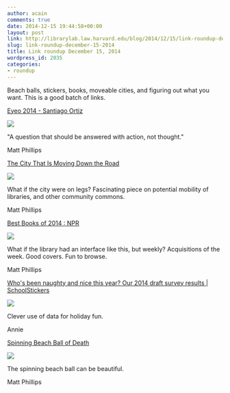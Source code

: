 ```yaml
---
author: acain
comments: true
date: 2014-12-15 19:44:58+00:00
layout: post
link: http://librarylab.law.harvard.edu/blog/2014/12/15/link-roundup-december-15-2014/
slug: link-roundup-december-15-2014
title: Link roundup December 15, 2014
wordpress_id: 2035
categories:
- roundup
---
```


Beach balls, stickers, books, moveable cities, and figuring out what you want. This is a good batch of links.

[Eyeo 2014 - Santiago Ortiz](http://vimeo.com/113312415#t=13m18s)

[![](/roundup/images/548f3a39d4c7b.png)](http://vimeo.com/113312415#t=13m18s)

"A question that should be answered with action, not thought."

Matt Phillips

[The City That Is Moving Down the Road](http://nextcity.org/features/view/the-city-that-is-moving-9-kilometers-down-the-road?utm_source=hackernewsletter&utm_medium=email&utm_term=fav)

[![](/roundup/images/548b0d278d091.png)](http://nextcity.org/features/view/the-city-that-is-moving-9-kilometers-down-the-road?utm_source=hackernewsletter&utm_medium=email&utm_term=fav)

What if the city were on legs? Fascinating piece on potential mobility of libraries, and other community commons.

Matt Phillips

[Best Books of 2014 : NPR](http://apps.npr.org/best-books-2014/)

[![](/roundup/images/5481ef202fb48.png)](http://apps.npr.org/best-books-2014/)

What if the library had an interface like this, but weekly? Acquisitions of the week. Good covers. Fun to browse.

Matt Phillips

[Who's been naughty and nice this year? Our 2014 draft survey results | SchoolStickers](http://www.schoolstickers.com/en-us/blog/2014/11/25/whos-been-naughty-and-nice-this-year-our-2014-draft-survey-results/)

[![](/roundup/images/548073b4a4c80.png)](http://www.schoolstickers.com/en-us/blog/2014/11/25/whos-been-naughty-and-nice-this-year-our-2014-draft-survey-results/)

Clever use of data for holiday fun.

Annie

[Spinning Beach Ball of Death](http://tobyschachman.com/SpinningBeachBallOfDeath/)

[![](/roundup/images/547f554fb6423.png)](http://tobyschachman.com/SpinningBeachBallOfDeath/)

The spinning beach ball can be beautiful.

Matt Phillips
